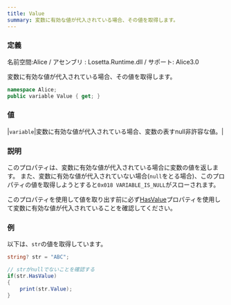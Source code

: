 ```yaml
---
title: Value
summary: 変数に有効な値が代入されている場合、その値を取得します。
---
```

### 定義
名前空間:Alice / アセンブリ : Losetta.Runtime.dll / サポート: Alice3.0

変数に有効な値が代入されている場合、その値を取得します。

```cs title="AliceScript"
namespace Alice;
public variable Value { get; }
```

### 値
|`variable`|変数に有効な値が代入されている場合、変数の表すnull非許容な値。|

### 説明
このプロパティは、変数に有効な値が代入されている場合に変数の値を返します。
また、変数に有効な値が代入されていない場合(`null`をとる場合)、このプロパティの値を取得しようとすると`0x018 VARIABLE_IS_NULL`がスローされます。

このプロパティを使用して値を取り出す前に必ず[HasValue](./hasvalue.md)プロパティを使用して変数に有効な値が代入されていることを確認してください。

### 例
以下は、`str`の値を取得しています。

```cs title="AliceScript"
string? str = "ABC";

// strがnullでないことを確認する
if(str.HasValue)
{
    print(str.Value);
}
```
